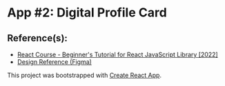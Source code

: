 # App #2: Digital Profile Card

## Reference(s):

- [React Course - Beginner's Tutorial for React JavaScript Library [2022]](https://www.youtube.com/watch?v=bMknfKXIFA8)
- [Design Reference (Figma)](https://www.figma.com/design/4ctPLUvIn5b5Ep6YPOZWWd/Digital-Business-Card)

This project was bootstrapped with [Create React App](https://github.com/facebook/create-react-app).
